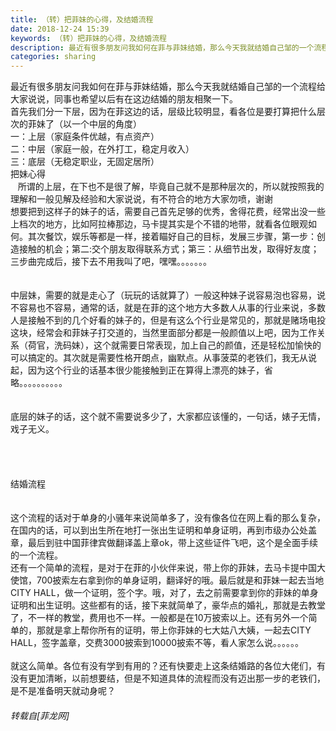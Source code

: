 ```yaml
---
title: （转）把菲妹的心得，及结婚流程
date: 2018-12-24 15:39
keywords: （转）把菲妹的心得，及结婚流程
description: 最近有很多朋友问我如何在菲与菲妹结婚，那么今天我就结婚自己邹的一个流程给大家说说，同事也希望以后有在这边结婚的朋友相聚一下。首先我们分一下层，因为在菲这边的话，层级比较明显，看各位是要打算把什么层次的菲妹了（以一个中层的角度）一：上层（家庭条件优越，有点资产）二：中层（家庭一般，在外打工，稳定月收入）三：底层（无稳定职业，无固定居所）把妹心得   所谓的上层，在下也不是很了解，毕竟自己就不是那种层次的，所以就按照我的理解和一般见解及经验和大家说说，有不符合的地方大家勿喷，谢谢想要把到这样子的妹子的话，需要自己首先足够的优秀，舍得花费，经常出没一些上档次的地方，比如阿拉棒那边，马卡提其实是个不错的地带，就看各位眼观如何。其次餐饮，娱乐等都是一样，接着瞄好自己的目标，发展三步骤，第一步：创造接触的机会；第二:交个朋友取得联系方式；第三：从细节出发，取得好友度；三步曲完成后，接下去不用我叫了吧，嘿嘿。。。。。。。中层妹，需要的就是走心了（玩玩的话就算了）一般这种妹子说容易泡也容易，说不容易也不容易，通常的话，就是在菲的这个地方大多数人从事的行业来说，多数人是接触不到的几个好看的妹子的，但是有这么个行业是常见的，那就是赌场电投这块，经常会和菲妹子打交道的，当然里面部分都是一般颜值以上吧，因为工作关系（荷官，洗码妹），这个就需要日常表现，加上自己的颜值，还是轻松加愉快的可以搞定的。其次就是需要性格开朗点，幽默点。从事菠菜的老铁们，我无从说起，因为这个行业的话基本很少能接触到正在算得上漂亮的妹子，省略。。。。。。。。。。底层的妹子的话，这个就不需要说多少了，大家都应该懂的，一句话，婊子无情，戏子无义。结婚流程这个流程的话对于单身的小骚年来说简单多了，没有像各位在网上看的那么复杂，在国内的话，可以到出生所在地打一张出生证明和单身证明，再到市级办公处盖章，最后到驻中国菲律宾做翻译盖上章ok，带上这些证件飞吧，这个是全面手续的一个流程。还有一个简单的流程，是对于在菲的小伙伴来说，带上你的菲妹，去马卡提中国大使馆，700披索左右拿到你的单身证明，翻译好的哦。最后就是和菲妹一起去当地CITY HALL，做一个证明，签个字。哦，对了，去之前需要拿到你的菲妹的单身证明和出生证明。这些都有的话，接下来就简单了，豪华点的婚礼，那就是去教堂了，不一样的教堂，费用也不一样。一般都是在10万披索以上。还有另外一个简单的，那就是拿上帮你所有的证明，带上你菲妹的七大姑八大姨，一起去CITY HALL，签字盖章，交费3000披索到10000披索不等，看人家怎么说。。。。。。就这么简单。各位有没有学到有用的？还有快要走上这条结婚路的各位大佬们，有没有更加清晰，以前想要结，但是不知道具体的流程而没有迈出那一步的老铁们，是不是准备明天就动身呢？
categories: sharing
---
```

<td class="t_f" id="postmessage_2547408">

最近有很多朋友问我如何在菲与菲妹结婚，那么今天我就结婚自己邹的一个流程给大家说说，同事也希望以后有在这边结婚的朋友相聚一下。<br/>
首先我们分一下层，因为在菲这边的话，层级比较明显，看各位是要打算把什么层次的菲妹了（以一个中层的角度）<br/>
一：上层（家庭条件优越，有点资产）<br/>
二：中层（家庭一般，在外打工，稳定月收入）<br/>
三：底层（无稳定职业，无固定居所）<br/>
把妹心得<br/>
   所谓的上层，在下也不是很了解，毕竟自己就不是那种层次的，所以就按照我的理解和一般见解及经验和大家说说，有不符合的地方大家勿喷，谢谢<br/>
想要把到这样子的妹子的话，需要自己首先足够的优秀，舍得花费，经常出没一些上档次的地方，比如阿拉棒那边，马卡提其实是个不错的地带，就看各位眼观如何。其次餐饮，娱乐等都是一样，接着瞄好自己的目标，发展三步骤，第一步：创造接触的机会；第二:交个朋友取得联系方式；第三：从细节出发，取得好友度；三步曲完成后，接下去不用我叫了吧，嘿嘿。。。。。。。<br/>
<br/>
<br/>
中层妹，需要的就是走心了（玩玩的话就算了）一般这种妹子说容易泡也容易，说不容易也不容易，通常的话，就是在菲的这个地方大多数人从事的行业来说，多数人是接触不到的几个好看的妹子的，但是有这么个行业是常见的，那就是赌场电投这块，经常会和菲妹子打交道的，当然里面部分都是一般颜值以上吧，因为工作关系（荷官，洗码妹），这个就需要日常表现，加上自己的颜值，还是轻松加愉快的可以搞定的。其次就是需要性格开朗点，幽默点。从事菠菜的老铁们，我无从说起，因为这个行业的话基本很少能接触到正在算得上漂亮的妹子，省略。。。。。。。。。。<br/>
<br/>
<br/>
底层的妹子的话，这个就不需要说多少了，大家都应该懂的，一句话，婊子无情，戏子无义。<br/>
<br/>
<br/>
<br/>
<br/>
结婚流程<br/>
<br/>
<br/>
这个流程的话对于单身的小骚年来说简单多了，没有像各位在网上看的那么复杂，在国内的话，可以到出生所在地打一张出生证明和单身证明，再到市级办公处盖章，最后到驻中国菲律宾做翻译盖上章ok，带上这些证件飞吧，这个是全面手续的一个流程。<br/>
还有一个简单的流程，是对于在菲的小伙伴来说，带上你的菲妹，去马卡提中国大使馆，700披索左右拿到你的单身证明，翻译好的哦。最后就是和菲妹一起去当地CITY HALL，做一个证明，签个字。哦，对了，去之前需要拿到你的菲妹的单身证明和出生证明。这些都有的话，接下来就简单了，豪华点的婚礼，那就是去教堂了，不一样的教堂，费用也不一样。一般都是在10万披索以上。还有另外一个简单的，那就是拿上帮你所有的证明，带上你菲妹的七大姑八大姨，一起去CITY HALL，签字盖章，交费3000披索到10000披索不等，看人家怎么说。。。。。。<br/>
<br/>
就这么简单。各位有没有学到有用的？还有快要走上这条结婚路的各位大佬们，有没有更加清晰，以前想要结，但是不知道具体的流程而没有迈出那一步的老铁们，是不是准备明天就动身呢？</td>
###### 转载自[菲龙网]